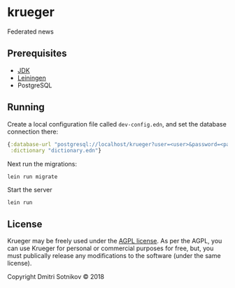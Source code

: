 # krueger

Federated news

## Prerequisites

* [JDK](https://www.azul.com/downloads/zulu/)
* [Leiningen](https://leiningen.org/)
* PostgreSQL

## Running

Create a local configuration file called `dev-config.edn`, and set the database connection there:

```clojure
{:database-url "postgresql://localhost/krueger?user=<user>&password=<pass>"
 :dictionary "dictionary.edn"}
```

Next run the migrations:

```
lein run migrate
```

Start the server

```
lein run 
```

## License

Krueger may be freely used under the [AGPL license](https://www.gnu.org/licenses/agpl-3.0.html). As per the AGPL, you can use Krueger for personal or commercial purposes for free, but, you must publically release any modifications to the software (under the same license).

Copyright Dmitri Sotnikov © 2018
